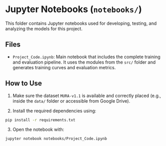 # Jupyter Notebooks (`notebooks/`)

This folder contains Jupyter notebooks used for developing, testing, and analyzing the models for this project.

## Files

- `Project_Code.ipynb`: Main notebook that includes the complete training and evaluation pipeline. It uses the modules from the `src/` folder and generates training curves and evaluation metrics.

## How to Use

1. Make sure the dataset `MURA-v1.1` is available and correctly placed (e.g., inside the `data/` folder or accessible from Google Drive).

2. Install the required dependencies using:

```bash
pip install -r requirements.txt
```

3. Open the notebook with:

```bash
jupyter notebook notebooks/Project_Code.ipynb
``` 
